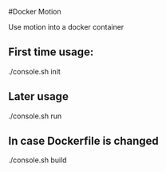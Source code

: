 #Docker Motion

Use motion into a docker container

## First time usage:
./console.sh init

## Later usage
./console.sh run

## In case Dockerfile is changed
./console.sh build